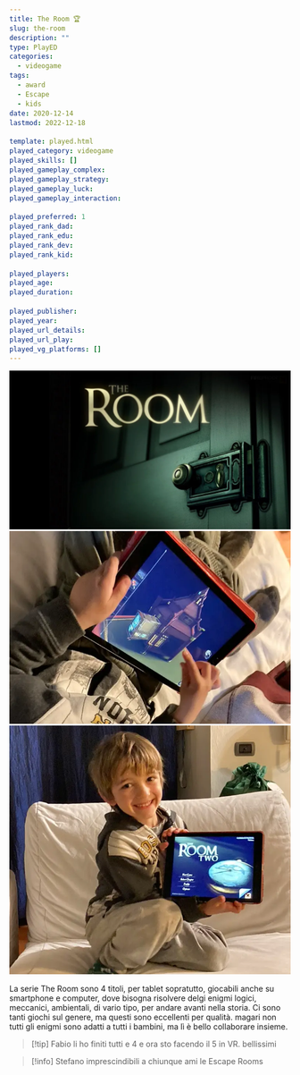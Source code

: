 ```yaml
---
title: The Room 🏆
slug: the-room
description: ""
type: PlayED
categories:
  - videogame
tags:
  - award
  - Escape
  - kids
date: 2020-12-14
lastmod: 2022-12-18

template: played.html
played_category: videogame
played_skills: []
played_gameplay_complex: 
played_gameplay_strategy: 
played_gameplay_luck: 
played_gameplay_interaction: 

played_preferred: 1
played_rank_dad: 
played_rank_edu: 
played_rank_dev: 
played_rank_kid: 

played_players: 
played_age: 
played_duration: 

played_publisher: 
played_year: 
played_url_details: 
played_url_play: 
played_vg_platforms: []
---
```


![](../../assets/img/played/videogame/the_room.webp)
![](../../assets/img/played/videogame/the_room_gioco.webp)
![](../../assets/img/played/videogame/the_room_bruno.webp)

La serie The Room sono 4 titoli, per tablet sopratutto, giocabili anche su smartphone e computer, dove bisogna risolvere delgi enigmi logici, meccanici, ambientali, di vario tipo, per andare avanti nella storia.
Ci sono tanti giochi sul genere, ma questi sono eccellenti per qualità.
magari non tutti gli enigmi sono adatti a tutti i bambini, ma lì è bello collaborare insieme.


> [!tip] Fabio li ho finiti tutti e 4 e ora sto facendo il 5 in VR. bellissimi

> [!info] Stefano imprescindibili a chiunque ami le Escape Rooms

